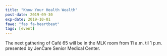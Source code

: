 ```yaml
---
title: "Know Your Health Wealth"
post-date: 2019-09-30
exp-date: 2019-10-01
fawe: "fas fa-heartbeat"
tags: [event]
---
```

The next gathering of Café 65 will be in the MLK room from 11 a.m. til 1 p.m. presented by JenCare Senior Medical Center.